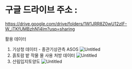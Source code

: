 # 구글 드라이브 주소 :
https://drive.google.com/drive/folders/1W1JRR8Z0wU12zIF-W_iTKfUMBzhN14Im?usp=sharing

활용 데이터
1. 기상청 데이터 - 종관기상관측 ASOS
![Untitled](https://prod-files-secure.s3.us-west-2.amazonaws.com/1aec3a90-3bf0-4372-a670-b23cf8cb49f6/f135a9ca-5270-4b8c-a0e1-a3569735a20b/Untitled.png)
2. 흙토람 밭 작물 물 사용 처방 데이터
![Untitled](https://prod-files-secure.s3.us-west-2.amazonaws.com/1aec3a90-3bf0-4372-a670-b23cf8cb49f6/3b2a00eb-433d-4604-975a-b9858e2728c3/Untitled.png)
3. 산림입지토양도
![Untitled](https://prod-files-secure.s3.us-west-2.amazonaws.com/1aec3a90-3bf0-4372-a670-b23cf8cb49f6/4c8782e2-b154-4f0f-a84a-c7bc1dcabdfc/Untitled.png)

